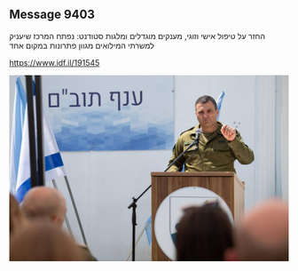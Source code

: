 ## Message 9403

החזר על טיפול אישי וזוגי, מענקים מוגדלים ומלגות סטודנט:
נפתח המרכז שיעניק למשרתי המילואים מגוון פתרונות במקום אחד

https://www.idf.il/191545

![Photo](9403/9403_photo.jpg)
